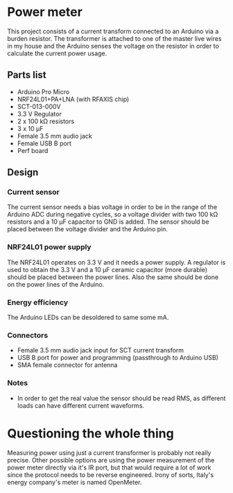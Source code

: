 # Power meter

This project consists of a current transform connected to an Arduino via a burden resistor. The transformer is attached to one of the master live wires in my house and the Arduino senses the voltage on the resistor in order to calculate the current power usage.

## Parts list
- Arduino Pro Micro
- NRF24L01+PA+LNA (with RFAXIS chip)
- SCT-013-000V
- 3.3 V Regulator
- 2 x 100 kΩ resistors
- 3 x 10 μF
- Female 3.5 mm audio jack
- Female USB B port
- Perf board

## Design

### Current sensor

The current sensor needs a bias voltage in order to be in the range of the Arduino ADC during negative cycles, so a voltage divider with two 100 kΩ resistors and a 10 μF capacitor to GND is added. The sensor should be placed between the voltage divider and the Arduino pin.

### NRF24L01 power supply

The NRF24L01 operates on 3.3 V and it needs a power supply. A regulator is used to obtain the 3.3 V and a 10 μF ceramic capacitor (more durable) should be placed between the power lines. Also the same should be done on the power lines of the Arduino.

### Energy efficiency

The Arduino LEDs can be desoldered to same some mA.

### Connectors

- Female 3.5 mm audio jack input for SCT current transform
- USB B port for power and programming (passthrough to Arduino USB)
- SMA female connector for antenna

### Notes

- In order to get the real value the sensor should be read RMS, as different loads can have different current waveforms.

# Questioning the whole thing

Measuring power using just a current transformer is probably not really precise. Other possible options are using the power measurement of the power meter directly via it's IR port, but that would require a lot of work since the protocol needs to be reverse engineered. Irony of sorts, Italy's energy company's meter is named OpenMeter.

